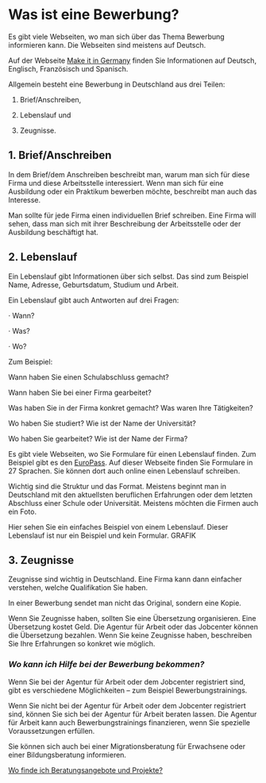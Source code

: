 # Was ist eine Bewerbung?

Es gibt viele Webseiten, wo man sich über das Thema Bewerbung informieren kann. Die Webseiten sind meistens auf Deutsch.

Auf der Webseite [Make it in Germany](http://www.make-it-in-germany.com/de/fuer-fachkraefte/arbeiten/ratgeber/bewerbung) finden Sie Informationen auf Deutsch, Englisch, Französisch und Spanisch.

Allgemein besteht eine Bewerbung in Deutschland aus drei Teilen:

1. Brief\/Anschreiben,

2. Lebenslauf und

3. Zeugnisse.


## 1. Brief\/Anschreiben

In dem Brief\/dem Anschreiben beschreibt man, warum man sich für diese Firma und diese Arbeitsstelle interessiert. Wenn man sich für eine Ausbildung oder ein Praktikum bewerben möchte, beschreibt man auch das Interesse.

Man sollte für jede Firma einen individuellen Brief schreiben. Eine Firma will sehen, dass man sich mit ihrer Beschreibung der Arbeitsstelle oder der Ausbildung beschäftigt hat.

## 2. Lebenslauf

Ein Lebenslauf gibt Informationen über sich selbst. Das sind zum Beispiel Name, Adresse, Geburtsdatum, Studium und Arbeit.

Ein Lebenslauf gibt auch Antworten auf drei Fragen:

· Wann?

· Was?

· Wo?

Zum Beispiel:

Wann haben Sie einen Schulabschluss gemacht?

Wann haben Sie bei einer Firma gearbeitet?

Was haben Sie in der Firma konkret gemacht? Was waren Ihre Tätigkeiten?

Wo haben Sie studiert? Wie ist der Name der Universität?

Wo haben Sie gearbeitet? Wie ist der Name der Firma?

Es gibt viele Webseiten, wo Sie Formulare für einen Lebenslauf finden. Zum Beispiel gibt es den [EuroPass](http://europass.cedefop.europa.eu/de/documents/curriculum-vitae/templates-instructions). Auf dieser Webseite finden Sie Formulare in 27 Sprachen. Sie können dort auch online einen Lebenslauf schreiben.

 Wichtig sind die Struktur und das Format. Meistens beginnt man in Deutschland mit den aktuellsten beruflichen Erfahrungen oder dem letzten Abschluss einer Schule oder Universität. Meistens möchten die Firmen auch ein Foto. 

Hier sehen Sie ein einfaches Beispiel von einem Lebenslauf.  Dieser Lebenslauf ist nur ein Beispiel und kein Formular. GRAFIK

## 3. Zeugnisse

Zeugnisse sind wichtig in Deutschland. Eine Firma kann dann einfacher verstehen, welche Qualifikation Sie haben.

In einer Bewerbung sendet man nicht das Original, sondern eine Kopie.

Wenn Sie Zeugnisse haben, sollten Sie eine Übersetzung organisieren. Eine Übersetzung kostet Geld. Die Agentur für Arbeit oder das Jobcenter können die Übersetzung bezahlen. Wenn Sie keine Zeugnisse haben, beschreiben Sie Ihre Erfahrungen so konkret wie möglich.

### _Wo kann ich Hilfe bei der Bewerbung bekommen?_

Wenn Sie bei der Agentur für Arbeit oder dem Jobcenter registriert sind, gibt es verschiedene Möglichkeiten – zum Beispiel Bewerbungstrainings.

Wenn Sie nicht bei der Agentur für Arbeit oder dem Jobcenter registriert sind, können Sie sich bei der Agentur für Arbeit beraten lassen. Die Agentur für Arbeit kann auch Bewerbungstrainings finanzieren, wenn Sie spezielle Voraussetzungen erfüllen.

Sie können sich auch bei einer Migrationsberatung für Erwachsene oder einer Bildungsberatung informieren.

[Wo finde ich Beratungsangebote und Projekte?](#beratung)

